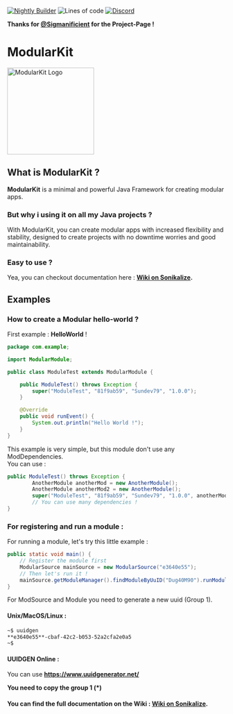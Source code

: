 
[![Nightly Builder](https://github.com/NutDevs-org/ModularKit/actions/workflows/main.yml/badge.svg?branch=main)](https://github.com/NutDevs-org/ModularKit/actions/workflows/main.yml)
![Lines of code](https://img.shields.io/tokei/lines/github/NutDevs-org/ModularKit?label=Total%20Lines%20Of%20Codes%20%3A)
[![Discord](https://img.shields.io/discord/832638079255969794?label=Join%20our%20Discord%20%3A%20)](http://discord.nutdevs.org)

**Thanks for  [@Sigmanificient](https://github.com/Sigmanificient) for the Project-Page !**

<h1>ModularKit</h1>
<img alt="ModularKit Logo" src="https://raw.githubusercontent.com/Sigmanificient/ModularKit/main/pub/www/svg/logo.svg" height="200" width="200"/>

## What is ModularKit ?

**ModularKit** is a minimal and powerful Java Framework for creating modular apps.

### But why i using it on all my Java projects ?

With ModularKit, you can create modular apps with increased flexibility and stability, designed to create projects with
no downtime worries and good maintainability.

### Easy to use ?

Yea, you can checkout documentation
here : **[Wiki on Sonikalize](https://repo.sunproject.xyz/NutDevs.org/ModularKit/wiki).**

## Examples

### How to create a Modular hello-world ?

First example : **HelloWorld** !

```java
package com.example;

import ModularModule;

public class ModuleTest extends ModularModule {

    public ModuleTest() throws Exception {
        super("ModuleTest", "81f9ab59", "Sundev79", "1.0.0");
    }

    @Override
    public void runEvent() {
        System.out.println("Hello World !");
    }
}
```

This example is very simple, but this module don't use any ModDependencies.    
You can use :

```java
public ModuleTest() throws Exception {
        AnotherModule anotherMod = new AnotherModule();
        AnotherModule anotherMod2 = new AnotherModule();
        super("ModuleTest", "81f9ab59", "Sundev79", "1.0.0", anotherMod, anotherMod2);
        // You can use many dependencies !
}
```

### For registering and run a module :

For running a module, let's try this little example :

```java
public static void main() {
    // Register the module first
    ModularSource mainSource = new ModularSource("e3640e55"); 
    // Then let's run it !
    mainSource.getModuleManager().findModuleByUuID("Dug40M90").runModule();
}
```

For ModSource and Module you need to generate a new uuid (Group 1).

#### Unix/MacOS/Linux :

```bash
~$ uuidgen
**e3640e55**-cbaf-42c2-b053-52a2cfa2e0a5
~$
```

#### UUIDGEN Online :

You can use **https://www.uuidgenerator.net/**

**You need to copy the group 1 (*)**

#### You can find the full documentation on the Wiki : **[Wiki on Sonikalize](https://repo.sunproject.xyz/NutDevs.org/ModularKit/wiki).**  
